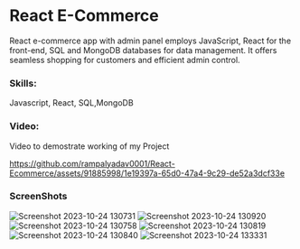 # React E-Commerce

React e-commerce app with admin panel employs JavaScript, React for the front-end, SQL and MongoDB databases for data management. It offers seamless shopping for customers and efficient admin control.

### Skills:
Javascript, React, SQL,MongoDB


### Video:
Video to demostrate working of my Project


https://github.com/rampalyadav0001/React-Ecommerce/assets/91885998/1e19397a-65d0-47a4-9c29-de52a3dcf33e

### ScreenShots
![Screenshot 2023-10-24 130731](https://github.com/rampalyadav0001/React-Ecommerce/assets/91885998/1c3dff56-36c1-4f6f-89b8-ee08d5271588)
![Screenshot 2023-10-24 130920](https://github.com/rampalyadav0001/React-Ecommerce/assets/91885998/9b8bb2aa-4f6e-4258-8b29-895bcf5c506d)
![Screenshot 2023-10-24 130758](https://github.com/rampalyadav0001/React-Ecommerce/assets/91885998/c21fea04-7536-4301-b6f7-07753d00aa63)
![Screenshot 2023-10-24 130819](https://github.com/rampalyadav0001/React-Ecommerce/assets/91885998/98db6903-d3d7-4838-befc-e58726fd9214)
![Screenshot 2023-10-24 130840](https://github.com/rampalyadav0001/React-Ecommerce/assets/91885998/e667df7c-0ee9-4e05-b54c-0ec96d3245d9)
![Screenshot 2023-10-24 133331](https://github.com/rampalyadav0001/React-Ecommerce/assets/91885998/45143b3e-cb67-4885-8fff-8df7fa01322f)



